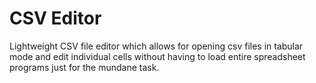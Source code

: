 # CSV Editor

Lightweight CSV file editor which allows for opening csv files in tabular mode and edit individual cells without having to load entire spreadsheet programs just for the mundane task.
